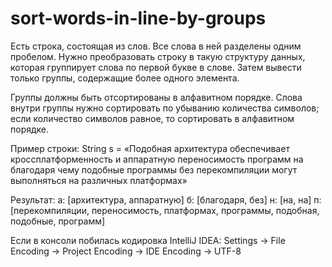 # sort-words-in-line-by-groups
Есть строка, состоящая из слов. Все слова в ней разделены одним пробелом. Нужно преобразовать строку в такую структуру данных, которая группирует слова по первой букве в слове. Затем вывести только группы, содержащие более одного элемента.

Группы должны быть отсортированы в алфавитном порядке. Слова внутри группы нужно сортировать по убыванию количества символов; если количество символов равное, то сортировать в алфавитном порядке.

Пример строки: String s = «Подобная архитектура обеспечивает кроссплатформенность и аппаратную переносимость программ на благодаря чему подобные программы без перекомпиляции могут выполняться на различных платформах»

Результат: 
а: [архитектура, аппаратную]
б: [благодаря, без]
н: [на, на]
п: [перекомпиляции, переносимость, платформах, программы, подобная, подобные, программ]



Если в консоли побилась кодировка IntelliJ IDEA: Settings → File Encoding → Project Encoding → IDE Encoding → UTF-8
